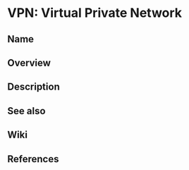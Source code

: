 # VPN: Virtual Private Network

## Name

## Overview

## Description

## See also

## Wiki

## References
